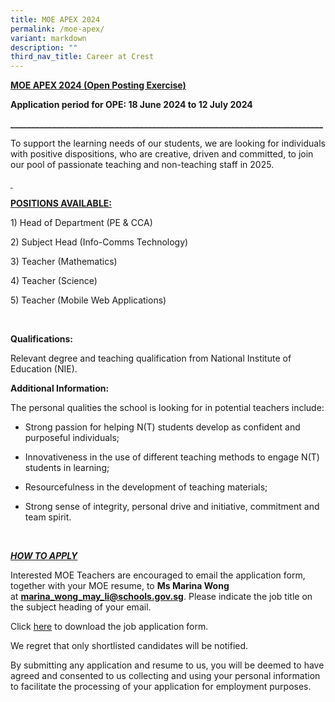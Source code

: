 ```yaml
---
title: MOE APEX 2024
permalink: /moe-apex/
variant: markdown
description: ""
third_nav_title: Career at Crest
---
```

<p><strong><u>MOE APEX 2024 (Open Posting Exercise)</u></strong>
</p>
<p><strong>Application period for OPE: 18 June 2024 to 12 July 2024</strong>
</p>
<p><strong>___________________________________________________________________________</strong>
</p>
<p>To support the learning needs of our students, we are looking for individuals
with positive dispositions, who are creative, driven and committed, to
join our pool of passionate teaching and non-teaching staff in 2025.</p>
<p><strong><u>&nbsp;</u></strong>
</p>
<p><strong><u>POSITIONS AVAILABLE:</u></strong>
</p>
<p>1) Head of Department (PE &amp; CCA)</p>
<p>2) Subject Head (Info-Comms Technology)</p>
<p>3) Teacher (Mathematics)</p>
<p>4) Teacher (Science)</p>
<p>5) Teacher (Mobile Web Applications)</p>
<p>&nbsp;</p>
<p><strong>Qualifications:</strong>
</p>
<p>Relevant degree and teaching qualification from National Institute of
Education (NIE).</p>
<p><strong>Additional Information:</strong>
</p>
<p>The personal qualities the school is looking for in potential teachers
include:</p>
<ul data-tight="true" class="tight">
<li>
<p>Strong passion for helping N(T) students develop as confident and purposeful
individuals;</p>
</li>
<li>
<p>Innovativeness in the use of different teaching methods to engage N(T)
students in learning;</p>
</li>
<li>
<p>Resourcefulness in the development of teaching materials;</p>
</li>
<li>
<p>Strong sense of integrity, personal drive and initiative, commitment and
team spirit.</p>
</li>
</ul>
<p>&nbsp;</p>
<p><strong><em><u>HOW TO APPLY</u></em></strong>
</p>
<p>Interested MOE Teachers are encouraged to email the application form,
together with your MOE resume, to <strong>Ms Marina Wong</strong> at&nbsp;<strong><a rel="noopener noreferrer nofollow" target="_blank"><u>marina_wong_may_li@schools.gov.sg</u></a></strong>.
Please indicate the job title on the subject heading of your email.</p>

Click [here](/files/app_form_secondment.pdf) to download the job application form.
<p>We regret that only shortlisted candidates will be notified.</p>
<p>By submitting any application and resume to us, you will be deemed to
have agreed and consented to us collecting and using your personal information
to facilitate the processing of your application for employment purposes.</p>